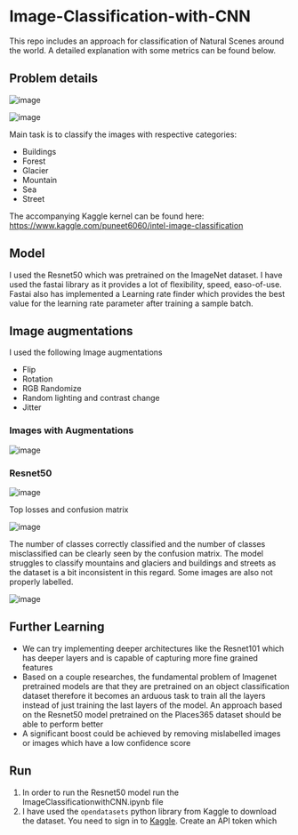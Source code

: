 # Image-Classification-with-CNN

This repo includes an approach for classification of Natural Scenes around the world. A detailed explanation with some metrics can be found below. 

## Problem details


![image](https://user-images.githubusercontent.com/68281371/142773289-307c598e-e25f-4da6-b46b-fd16011ee01e.png)

![image](https://user-images.githubusercontent.com/68281371/142773624-1bab963b-d00d-4024-a51e-4147d9e326ed.png)

Main task is to classify the images with respective categories:

- Buildings
- Forest 
- Glacier
- Mountain 
- Sea
- Street

The accompanying Kaggle kernel can be found here: https://www.kaggle.com/puneet6060/intel-image-classification

## Model 

I used the Resnet50 which was pretrained on the ImageNet dataset. I have used the fastai library as it provides a lot of flexibility, speed, easo-of-use. Fastai also has implemented a Learning rate finder which provides the best value for the learning rate parameter after training a sample batch. 

## Image augmentations 

I used the following Image augmentations

- Flip 
- Rotation 
- RGB Randomize
- Random lighting and contrast change
- Jitter

### Images with Augmentations
![image](https://user-images.githubusercontent.com/68281371/142777425-a76f9aaf-6a62-4865-9397-901515d2ebe9.png)

### Resnet50 
![image](https://user-images.githubusercontent.com/68281371/142839898-6b53404a-062a-468b-8138-af96381ea765.png)

Top losses and confusion matrix 

![image](https://user-images.githubusercontent.com/68281371/142841337-428cd45e-e9f7-4e74-a1e8-296ac04a46b0.png)

The number of classes correctly classified and the number of classes misclassified can be clearly seen by the confusion matrix. The model struggles to classify mountains and glaciers and buildings and streets as the dataset is a bit inconsistent in this regard. Some images are also not properly labelled. 

![image](https://user-images.githubusercontent.com/68281371/142841625-43e350d9-c2be-47f0-8713-657e4621e06f.png)

## Further Learning
- We can try implementing deeper architectures like the Resnet101 which has deeper layers and is capable of capturing more fine grained features
- Based on a couple researches, the fundamental problem of Imagenet pretrained models are that they are pretrained on an object classification dataset therefore it becomes an arduous task to train all the layers instead of just training the last layers of the model. An approach based on the Resnet50 model pretrained on the Places365 dataset should be able to perform better
- A significant boost could be achieved by removing mislabelled images or images which have a low confidence score

## Run 

1. In order to run the Resnet50 model run the ImageClassificationwithCNN.ipynb file
2. I have used the `opendatasets` python library from Kaggle to download the dataset. You need to sign in to [Kaggle](https://kaggle.com/). Create an API token which 






